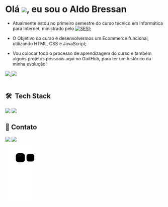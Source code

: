 <h1 align="left">Olá <img src="https://raw.githubusercontent.com/kaueMarques/kaueMarques/master/hi.gif" width="30px">, eu sou o Aldo Bressan</h1>

- Atualmente estou no primeiro semestre do curso técnico em Informática para Internet, ministrado pelo <a href="https://cursos.sesisenai.org.br/detalhes/tecnico-em-informatica-para-internet/30078"><img width="100" id="logo-site" src="https://cursos.sesisenai.org.br/images/logos/sesi-senai.webp" alt="SESI" class="mr-2 mb-1"></a>;<br>
  
- O Objetivo do curso é desenvolvermos um Ecommerce funcional, utilizando HTML, CSS e JavaScript;
  
- Vou colocar todo o processo de aprendizagem do curso e também alguns projetos pessoais aqui no GuitHub, para ter um histórico da minha evolução!


<div style="display: inline_block">
  <a href="https://www.linkedin.com/in/aldo-bressan">
  <img width="48%" src="https://github-readme-stats.vercel.app/api?username=AldoBre&show_icons=true&theme=dark&include_all_commits=true&count_private=true"/>
  <img width="48%" src="https://github-readme-stats.vercel.app/api/top-langs/?username=AldoBre&layout=compact&langs_count=7&theme=dark"/></a>
</div>
  
 <div><br>
  
  ## 🛠 &nbsp;Tech Stack
  <img src="https://img.shields.io/badge/-CSS-05122A?style=flat&logo=CSS3&logoColor=1572B6">
  <img src="https://img.shields.io/badge/-HTML-05122A?style=flat&logo=HTML5">
</div>
 
  ## 💬 Contato
  <a href ="mailto:aldobresssan@hotmail.com"><img src="https://img.shields.io/badge/-Aldo%20Bressan-05122A?style=flat&logo=gmail"></a>
  <a href="https://www.linkedin.com/in/aldo-bressan" target="_blank"><img src="https://img.shields.io/badge/-Aldo%20Bressan-05122A?style=flat&logo=linkedin"></a>   
  ![Snake animation](https://github.com/rafaballerini/rafaballerini/blob/output/github-contribution-grid-snake.svg)
 
